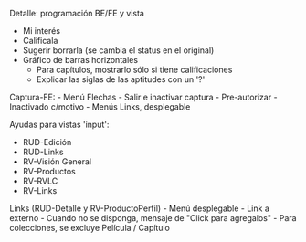 Detalle: programación BE/FE y vista
- Mi interés
- Calificala
- Sugerir borrarla (se cambia el status en el original)
- Gráfico de barras horizontales
	- Para capítulos, mostrarlo sólo si tiene calificaciones
	- Explicar las siglas de las aptitudes con un '?'

Captura-FE:
	- Menú Flechas
		- Salir e inactivar captura
		- Pre-autorizar
		- Inactivado c/motivo
	- Menús Links, desplegable

Ayudas para vistas 'input':
- RUD-Edición
- RUD-Links
- RV-Visión General
- RV-Productos
- RV-RVLC
- RV-Links

Links (RUD-Detalle y RV-ProductoPerfil)
	- Menú desplegable 
	- Link a externo
	- Cuando no se disponga, mensaje de "Click para agregalos"
	- Para colecciones, se excluye Película / Capítulo
